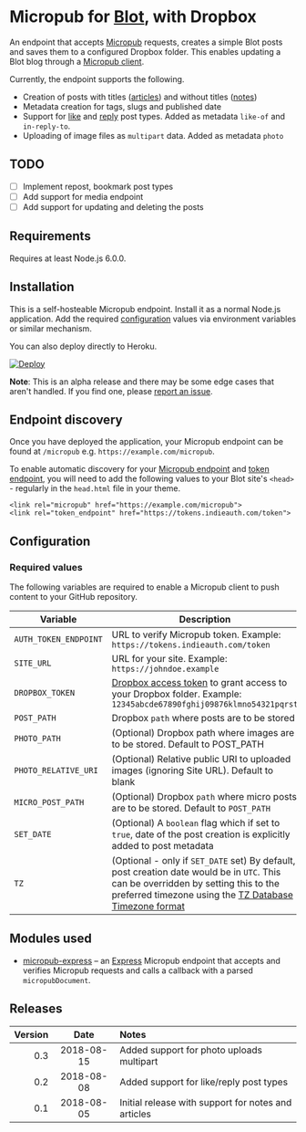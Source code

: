 # Micropub for [Blot](https://blot.im), with Dropbox

An endpoint that accepts [Micropub](http://micropub.net/) requests, creates a simple Blot posts and saves them to a configured Dropbox folder. This enables updating a Blot blog through a [Micropub client](https://indieweb.org/Micropub/Clients).

Currently, the endpoint supports the following.

* Creation of posts with titles ([articles](https://indieweb.org/article)) and without titles ([notes](https://indieweb.org/note))
* Metadata creation for tags, slugs and published date
* Support for [like](https://indieweb.org/like) and [reply](https://indieweb.org/reply) post types. Added as metadata `like-of` and `in-reply-to`.
* Uploading of image files as `multipart` data. Added as metadata `photo`

## TODO
* [ ] Implement repost, bookmark post types
* [ ] Add support for media endpoint
* [ ] Add support for updating and deleting the posts

## Requirements
Requires at least Node.js 6.0.0.

## Installation
This is a self-hosteable Micropub endpoint. Install it as a normal Node.js application. Add the required [configuration](#configuration) values via environment variables or similar mechanism. 

You can also deploy directly to Heroku.

[![Deploy](https://www.herokucdn.com/deploy/button.svg)](https://heroku.com/deploy?template=https://github.com/am1t/blotpub)

**Note**: This is an alpha release and there may be some edge cases that aren't handled. If you find one, please [report an issue](https://github.com/am1t/blotpub/issues/new).

## Endpoint discovery
Once you have deployed the application, your Micropub endpoint can be found at `/micropub` e.g. `https://example.com/micropub`.

To enable automatic discovery for your [Micropub endpoint](https://indieweb.org/micropub#Endpoint_Discovery) and [token endpoint](https://indieweb.org/obtaining-an-access-token#Discovery), you will need to add the following values to your Blot site's `<head>` - regularly in the `head.html` file in your theme.

```
<link rel="micropub" href="https://example.com/micropub">
<link rel="token_endpoint" href="https://tokens.indieauth.com/token">
```

## Configuration
### Required values
The following variables are required to enable a Micropub client to push content to your GitHub repository.

Variable | Description
-------- | -----------
`AUTH_TOKEN_ENDPOINT` | URL to verify Micropub token. Example: `https://tokens.indieauth.com/token`
`SITE_URL` | URL for your site. Example: `https://johndoe.example`
`DROPBOX_TOKEN` | [Dropbox access token](https://blogs.dropbox.com/developers/2014/05/generate-an-access-token-for-your-own-account/) to grant access to your Dropbox folder. Example: `12345abcde67890fghij09876klmno54321pqrst`
`POST_PATH` | Dropbox `path` where posts are to be stored
`PHOTO_PATH` | (Optional) Dropbox path where images are to be stored. Default to POST_PATH
`PHOTO_RELATIVE_URI` | (Optional) Relative public URI to uploaded images (ignoring Site URL). Default to blank
`MICRO_POST_PATH` | (Optional) Dropbox `path` where micro posts are to be stored. Default to `POST_PATH`
`SET_DATE` | (Optional) A `boolean` flag which if set to `true`, date of the post creation is explicitly added to post metadata
`TZ` | (Optional - only if `SET_DATE` set) By default, post creation date would be in `UTC`. This can be overridden by setting this to the preferred timezone using the [TZ Database Timezone format](http://en.wikipedia.org/wiki/List_of_tz_database_time_zones)

## Modules used
* [micropub-express](https://github.com/voxpelli/node-micropub-express) – an [Express](http://expressjs.com/) Micropub endpoint that accepts and verifies Micropub requests and calls a callback with a parsed `micropubDocument`.

## Releases
Version | Date | Notes
-------:|:----:|:-----
0.3 | 2018-08-15 | Added support for photo uploads multipart
0.2 | 2018-08-08 | Added support for like/reply post types
0.1 | 2018-08-05 | Initial release with support for notes and articles 
